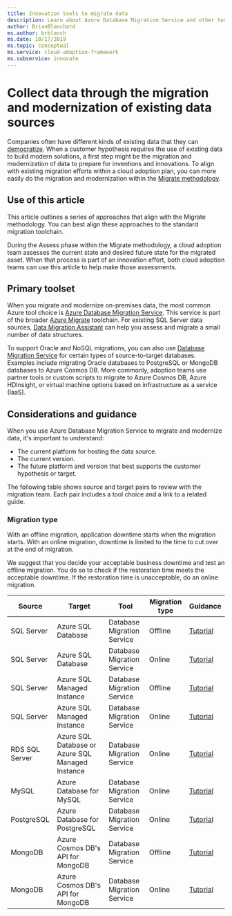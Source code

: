 ```yaml
---
title: Innovation tools to migrate data
description: Learn about Azure Database Migration Service and other tools that migrate and modernize data to prepare for cloud inventions and innovations.
author: BrianBlanchard
ms.author: brblanch
ms.date: 10/17/2019
ms.topic: conceptual
ms.service: cloud-adoption-framework
ms.subservice: innovate
---
```


# Collect data through the migration and modernization of existing data sources

Companies often have different kinds of existing data that they can [democratize](../considerations/data.md). When a customer hypothesis requires the use of existing data to build modern solutions, a first step might be the migration and modernization of data to prepare for inventions and innovations. To align with existing migration efforts within a cloud adoption plan, you can more easily do the migration and modernization within the [Migrate methodology](../../migrate/index.md).

## Use of this article

This article outlines a series of approaches that align with the Migrate methodology. You can best align these approaches to the standard migration toolchain.

During the Assess phase within the Migrate methodology, a cloud adoption team assesses the current state and desired future state for the migrated asset. When that process is part of an innovation effort, both cloud adoption teams can use this article to help make those assessments.

## Primary toolset

When you migrate and modernize on-premises data, the most common Azure tool choice is [Azure Database Migration Service](https://docs.microsoft.com/azure/dms). This service is part of the broader [Azure Migrate](https://docs.microsoft.com/azure/migrate/migrate-services-overview) toolchain. For existing SQL Server data sources, [Data Migration Assistant](https://docs.microsoft.com/sql/dma/dma-overview) can help you assess and migrate a small number of data structures.

To support Oracle and NoSQL migrations, you can also use [Database Migration Service](https://docs.microsoft.com/azure/dms) for certain types of source-to-target databases. Examples include migrating Oracle databases to PostgreSQL or MongoDB databases to Azure Cosmos DB. More commonly, adoption teams use partner tools or custom scripts to migrate to Azure Cosmos DB, Azure HDInsight, or virtual machine options based on infrastructure as a service (IaaS).

## Considerations and guidance

When you use Azure Database Migration Service  to migrate and modernize data, it's important to understand:

- The current platform for hosting the data source.
- The current version.
- The future platform and version that best supports the customer hypothesis or target.

The following table shows source and target pairs to review with the migration team. Each pair includes a tool choice and a link to a related guide.

### Migration type

With an offline migration, application downtime starts when the migration starts. With an online migration, downtime is limited to the time to cut over at the end of migration.

We suggest that you decide your acceptable business downtime and test an offline migration. You do so to check if the restoration time meets the acceptable downtime. If the restoration time is unacceptable, do an online migration.

| Source  | Target  | Tool  | Migration type | Guidance |
|---|---|---|---|---|
| SQL Server | Azure SQL Database | Database Migration Service | Offline | [Tutorial](https://docs.microsoft.com/azure/dms/tutorial-sql-server-to-azure-sql) |
| SQL Server | Azure SQL Database | Database Migration Service | Online | [Tutorial](https://docs.microsoft.com/azure/dms/tutorial-sql-server-azure-sql-online) |
| SQL Server | Azure SQL Managed Instance | Database Migration Service | Offline | [Tutorial](https://docs.microsoft.com/azure/dms/tutorial-sql-server-to-managed-instance) |
| SQL Server | Azure SQL Managed Instance | Database Migration Service | Online | [Tutorial](https://docs.microsoft.com/azure/dms/tutorial-sql-server-managed-instance-online) |
| RDS SQL Server | Azure SQL Database or Azure SQL Managed Instance | Database Migration Service | Online | [Tutorial](https://docs.microsoft.com/azure/dms/tutorial-rds-sql-server-azure-sql-and-managed-instance-online) |
| MySQL | Azure Database for MySQL | Database Migration Service | Online | [Tutorial](https://docs.microsoft.com/azure/dms/tutorial-mysql-azure-mysql-online) |
| PostgreSQL | Azure Database for PostgreSQL | Database Migration Service | Online | [Tutorial](https://docs.microsoft.com/azure/dms/tutorial-postgresql-azure-postgresql-online) |
| MongoDB | Azure Cosmos DB's API for MongoDB | Database Migration Service | Offline | [Tutorial](https://docs.microsoft.com/azure/dms/tutorial-mongodb-cosmos-db) |
| MongoDB | Azure Cosmos DB's API for MongoDB | Database Migration Service | Online | [Tutorial](https://docs.microsoft.com/azure/dms/tutorial-mongodb-cosmos-db-online) |
